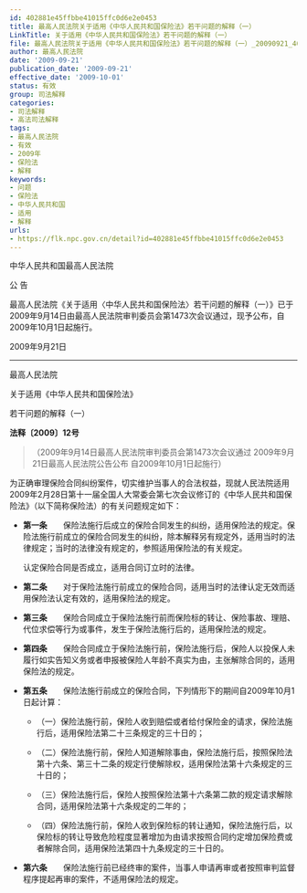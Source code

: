```yaml
---
id: 402881e45ffbbe41015ffc0d6e2e0453
title: 最高人民法院关于适用《中华人民共和国保险法》若干问题的解释（一）
LinkTitle: 关于适用《中华人民共和国保险法》若干问题的解释（一）
file: 最高人民法院关于适用《中华人民共和国保险法》若干问题的解释（一）_20090921_402881e45ffbbe41015ffc0d6e2e0453.docx
author: 最高人民法院
date: '2009-09-21'
publication_date: '2009-09-21'
effective_date: '2009-10-01'
status: 有效
group: 司法解释
categories:
- 司法解释
- 高法司法解释
tags:
- 最高人民法院
- 有效
- 2009年
- 保险法
- 解释
keywords:
- 问题
- 保险法
- 中华人民共和国
- 适用
- 解释
urls:
- https://flk.npc.gov.cn/detail?id=402881e45ffbbe41015ffc0d6e2e0453
---
```


中华人民共和国最高人民法院

公 告

最高人民法院《关于适用〈中华人民共和国保险法〉若干问题的解释（一）》已于2009年9月14日由最高人民法院审判委员会第1473次会议通过，现予公布，自2009年10月1日起施行。

2009年9月21日

---

最高人民法院

关于适用《中华人民共和国保险法》

若干问题的解释（一）

**法释〔2009〕12号**

> （2009年9月14日最高人民法院审判委员会第1473次会议通过 2009年9月21日最高人民法院公告公布 自2009年10月1日起施行）

为正确审理保险合同纠纷案件，切实维护当事人的合法权益，现就人民法院适用2009年2月28日第十一届全国人大常委会第七次会议修订的《中华人民共和国保险法》（以下简称保险法）的有关问题规定如下：

- **第一条**　　保险法施行后成立的保险合同发生的纠纷，适用保险法的规定。保险法施行前成立的保险合同发生的纠纷，除本解释另有规定外，适用当时的法律规定；当时的法律没有规定的，参照适用保险法的有关规定。

  认定保险合同是否成立，适用合同订立时的法律。

- **第二条**　　对于保险法施行前成立的保险合同，适用当时的法律认定无效而适用保险法认定有效的，适用保险法的规定。

- **第三条**　　保险合同成立于保险法施行前而保险标的转让、保险事故、理赔、代位求偿等行为或事件，发生于保险法施行后的，适用保险法的规定。

- **第四条**　　保险合同成立于保险法施行前，保险法施行后，保险人以投保人未履行如实告知义务或者申报被保险人年龄不真实为由，主张解除合同的，适用保险法的规定。

- **第五条**　　保险法施行前成立的保险合同，下列情形下的期间自2009年10月1日起计算：

  - （一）保险法施行前，保险人收到赔偿或者给付保险金的请求，保险法施行后，适用保险法第二十三条规定的三十日的；

  - （二）保险法施行前，保险人知道解除事由，保险法施行后，按照保险法第十六条、第三十二条的规定行使解除权，适用保险法第十六条规定的三十日的；

  - （三）保险法施行后，保险人按照保险法第十六条第二款的规定请求解除合同，适用保险法第十六条规定的二年的；

  - （四）保险法施行前，保险人收到保险标的转让通知，保险法施行后，以保险标的转让导致危险程度显著增加为由请求按照合同约定增加保险费或者解除合同，适用保险法第四十九条规定的三十日的。

- **第六条**　　保险法施行前已经终审的案件，当事人申请再审或者按照审判监督程序提起再审的案件，不适用保险法的规定。
